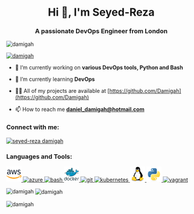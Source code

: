 <h1 align="center">Hi 👋, I'm Seyed-Reza</h1>
<h3 align="center">A passionate DevOps Engineer from London</h3>

<p align="left"> <img src="https://komarev.com/ghpvc/?username=damigah&label=Profile%20views&color=0e75b6&style=flat" alt="damigah" /> </p>

<p align="left"> <a href="https://github.com/ryo-ma/github-profile-trophy"><img src="https://github-profile-trophy.vercel.app/?username=damigah" alt="damigah" /></a> </p>

- 🔭 I’m currently working on **various DevOps tools, Python and Bash**

- 🌱 I’m currently learning **DevOps**

- 👨‍💻 All of my projects are available at [https://github.com/Damigah](https://github.com/Damigah)

- 📫 How to reach me **daniel_damigah@hotmail.com**

<h3 align="left">Connect with me:</h3>
<p align="left">
<a href="https://linkedin.com/in/seyed-reza damigah" target="blank"><img align="center" src="https://raw.githubusercontent.com/rahuldkjain/github-profile-readme-generator/master/src/images/icons/Social/linked-in-alt.svg" alt="seyed-reza damigah" height="30" width="40" /></a>
</p>

<h3 align="left">Languages and Tools:</h3>
<p align="left"> <a href="https://aws.amazon.com" target="_blank" rel="noreferrer"> <img src="https://raw.githubusercontent.com/devicons/devicon/master/icons/amazonwebservices/amazonwebservices-original-wordmark.svg" alt="aws" width="40" height="40"/> </a> <a href="https://azure.microsoft.com/en-in/" target="_blank" rel="noreferrer"> <img src="https://www.vectorlogo.zone/logos/microsoft_azure/microsoft_azure-icon.svg" alt="azure" width="40" height="40"/> </a> <a href="https://www.gnu.org/software/bash/" target="_blank" rel="noreferrer"> <img src="https://www.vectorlogo.zone/logos/gnu_bash/gnu_bash-icon.svg" alt="bash" width="40" height="40"/> </a> <a href="https://www.docker.com/" target="_blank" rel="noreferrer"> <img src="https://raw.githubusercontent.com/devicons/devicon/master/icons/docker/docker-original-wordmark.svg" alt="docker" width="40" height="40"/> </a> <a href="https://git-scm.com/" target="_blank" rel="noreferrer"> <img src="https://www.vectorlogo.zone/logos/git-scm/git-scm-icon.svg" alt="git" width="40" height="40"/> </a> <a href="https://kubernetes.io" target="_blank" rel="noreferrer"> <img src="https://www.vectorlogo.zone/logos/kubernetes/kubernetes-icon.svg" alt="kubernetes" width="40" height="40"/> </a> <a href="https://www.linux.org/" target="_blank" rel="noreferrer"> <img src="https://raw.githubusercontent.com/devicons/devicon/master/icons/linux/linux-original.svg" alt="linux" width="40" height="40"/> </a> <a href="https://www.python.org" target="_blank" rel="noreferrer"> <img src="https://raw.githubusercontent.com/devicons/devicon/master/icons/python/python-original.svg" alt="python" width="40" height="40"/> </a> <a href="https://www.vagrantup.com/" target="_blank" rel="noreferrer"> <img src="https://www.vectorlogo.zone/logos/vagrantup/vagrantup-icon.svg" alt="vagrant" width="40" height="40"/> </a> </p>

<p><img align="left" src="https://github-readme-stats.vercel.app/api/top-langs?username=damigah&show_icons=true&locale=en&layout=compact" alt="damigah" /></p>

<p>&nbsp;<img align="center" src="https://github-readme-stats.vercel.app/api?username=damigah&show_icons=true&locale=en" alt="damigah" /></p>

<p><img align="center" src="https://github-readme-streak-stats.herokuapp.com/?user=damigah&" alt="damigah" /></p>
